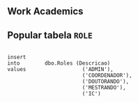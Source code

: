 ## Work Academics

## Popular tabela `ROLE`

``` script

insert 
into		dbo.Roles (Descricao)
values					('ADMIN'),
						('COORDENADOR'),
						('DOUTORANDO'),
						('MESTRANDO'),
						('IC')

```
